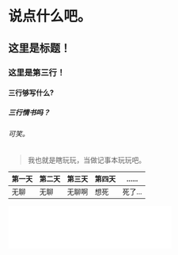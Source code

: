 # 说点什么吧。
## 这里是标题！
### 这里是第三行！
#### 三行够写什么?
##### 三行情书吗？
###### 可笑。
> 我也就是瞎玩玩，当做记事本玩玩吧。

|  第一天 | 第二天 | 第三天 | 第四天 | ......|
|---------- |---------|---------|------|-------------|
|无聊| 无聊| 无聊啊| 想死|死了...|


 <iframe frameborder="no" border="0" marginwidth="0" marginheight="0" width=330 height=86 src="//music.163.com/outchain/player?

> 可笑

![pic](https://github.com/fuzhi1018/fuzhi1018.github.io/blob/master/QQ%E5%9B%BE%E7%89%8720170614133624.jpg?raw=true)

### 你说呢？
